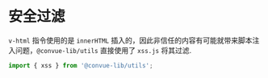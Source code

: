 # 安全过滤

<code>v-html</code> 指令使用的是 <code>innerHTML</code> 插入的，因此非信任的内容有可能就带来脚本注入问题，<code>@convue-lib/utils</code> 直接使用了 <code>xss.js</code> 将其过滤.

```typescript
import { xss } from '@convue-lib/utils';
```
